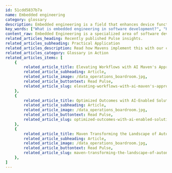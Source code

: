 ```yaml
---
id: 51cdd5837b7a
name: Embedded engineering
category: glossary
description: Embedded engineering is a field that enhances device functionality across various domains, from consumer electronics to complex systems, by integrating specialized software development skills, reducing time-to-market, and improving profitability through efficient testing and quality assurance processes.
key_words: ["What is embedded engineering in software development?", "How can embedded engineering reduce time-to-market for new products?", "Why is embedded engineering important for Internet of Things (IoT) devices?", "What are the advantages of embedded systems in consumer electronics?", "How does embedded engineering contribute to a product's competitive edge?", "What are the financial benefits of integrating embedded engineering into business strategy?", "How does embedded engineering lower software development and testing costs?", "What role do communication protocols play in embedded engineering?", "How does Maven Technologies use embedded engineering to enhance business productivity?", "What are the challenges of embedded software development in regulatory compliance?"]
content_raw: Embedded Engineering is a specialized area of software development and testing that equips commercial and consumer devices to function optimally. Its functions span a broad array of everyday items such as aircraft displays, cardiac pacemakers, to advanced digital devices like the Bluetooth radios in smartphones. Dominating this field requires a unique comprehension of operating systems, programming models, communication protocols, along with an in-depth understanding of related regulatory requirements. These aspects may substantially differ from the standard requirements needed for standalone computer systems. Incorporating embedded engineering into your business strategy provides several distinct strategic and financial benefits. A key advantage is its capacity to reduce the time-to-market for products, offering a significant competitive edge in today’s dynamic digital marketplace. The faster a product reaches the market, the quicker it can start generating revenue, opening doors to premium pricing opportunities and an increased overall market share. This can be especially beneficial in sectors where first-mover advantages are particularly incumbent. Moreover, embedded engineering improves profitability by lowering the cost of software development and testing. It shortens the time spent on these stages in the product cycle, leading to significant savings. Additionally, it minimizes support costs through enhancing the quality of the embedded software, resulting in fewer troubleshooting issues and reduced tech support engagements. At Maven Technologies, we leverage embedded engineering expertise to drive your business's success. Offering you the optimum blend of sophisticated technological solutions, we enable your business to unlock its productivity potential in the modern world. Trust Maven to actualise the benefits of elite technologies implemented by our seasoned professionals.
related_articles_heading: Recently published Pulse insights.
related_articles_subheading: Practical Application
related_articles_description: Read how Mavens implement this with our clients.
related_articles_category: Glossary in Action
related_articles_items: [
	{
		related_article_title: Elevating Workflows with AI Maven's Approach,
		related_article_subheading: Article,
		related_article_image: /data_operations_boardroom.jpg,
		related_article_buttontext: Read Pulse,
		related_article_slug: elevating-workflows-with-ai-maven's-approach
	},
	{
		related_article_title: Optimized Outcomes with AI-Enabled Solutions,
		related_article_subheading: Article,
		related_article_image: /data_operations_boardroom.jpg,
		related_article_buttontext: Read Pulse,
		related_article_slug: optimized-outcomes-with-ai-enabled-solutions
	},
	{
		related_article_title: Maven Transforming the Landscape of Autonomous Vehicles,
		related_article_subheading: Article,
		related_article_image: /data_operations_boardroom.jpg,
		related_article_buttontext: Read Pulse,
		related_article_slug: maven-transforming-the-landscape-of-autonomous-vehicles
	},
]
---
```

